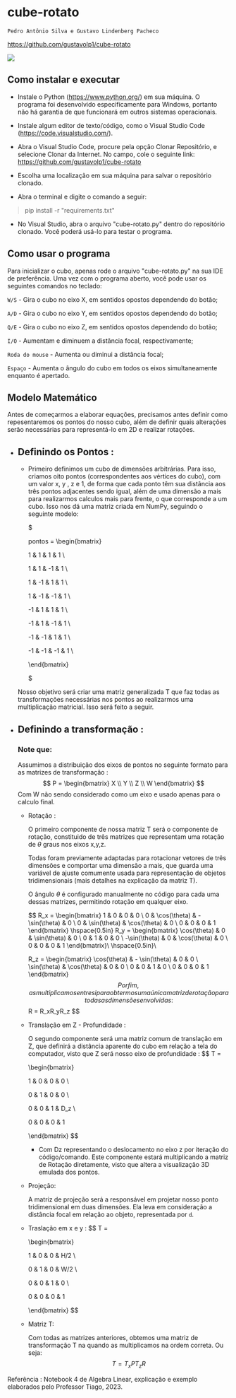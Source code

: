 # cube-rotato

`Pedro Antônio Silva e Gustavo Lindenberg Pacheco`

https://github.com/gustavolp1/cube-rotato

![](/rotation_demo.gif)

## Como instalar e executar

- Instale o Python (https://www.python.org/) em sua máquina. O programa foi desenvolvido especificamente para Windows, portanto não há garantia de que funcionará em outros sistemas operacionais.

- Instale algum editor de texto/código, como o Visual Studio Code (https://code.visualstudio.com/).

- Abra o Visual Studio Code, procure pela opção Clonar Repositório, e selecione Clonar da Internet. No campo, cole o seguinte link: https://github.com/gustavolp1/cube-rotato

- Escolha uma localização em sua máquina para salvar o repositório clonado.

- Abra o terminal e digite o comando a seguir:

> pip install -r "requirements.txt"

- No Visual Studio, abra o arquivo "cube-rotato.py" dentro do repositório clonado. Você poderá usá-lo para testar o programa.

## Como usar o programa

Para inicializar o cubo, apenas rode o arquivo "cube-rotato.py" na sua IDE de preferência. Uma vez com o programa aberto, você pode usar os seguintes comandos no teclado:

`W/S` - Gira o cubo no eixo X, em sentidos opostos dependendo do botão;

`A/D` - Gira o cubo no eixo Y, em sentidos opostos dependendo do botão;

`Q/E` - Gira o cubo no eixo Z, em sentidos opostos dependendo do botão;

`I/O` - Aumentam e diminuem a distância focal, respectivamente;

`Roda do mouse` - Aumenta ou diminui a distância focal;

`Espaço` - Aumenta o ângulo do cubo em todos os eixos simultaneamente enquanto é apertado.

## Modelo Matemático

Antes de começarmos a elaborar equações, precisamos antes definir como repesentaremos os pontos do nosso cubo, além de definir quais alterações serão necessárias para representá-lo em 2D e realizar rotações.

- ## Definindo os Pontos :
    - Primeiro definimos um cubo de dimensões arbitrárias. Para isso, criamos oito pontos (correspondentes aos vértices do cubo), com um valor x, y , z e 1, de forma que cada ponto têm sua distância aos três pontos adjacentes sendo igual, além de uma dimensão a mais para realizarmos calculos mais para frente, o que corresponde a um cubo.
    Isso nos dá uma matriz criada em NumPy, seguindo o seguinte modelo:

        $
                
        pontos =
        \begin{bmatrix}

        1 & 1 & 1 & 1  \\

        1 & 1 & -1 & 1 \\

        1 & -1 & 1 & 1 \\

        1 & -1 & -1 & 1 \\

        -1 & 1 & 1 & 1 \\

        -1 & 1 & -1 & 1 \\

        -1 & -1 & 1 & 1 \\

        -1 & -1 & -1 & 1 \\

        \end{bmatrix}

        $

    Nosso objetivo será criar uma matriz generalizada T que faz todas as transformações necessárias nos pontos ao realizarmos uma multiplicação matricial. Isso será feito a seguir.


- ## Definindo a transformação :
    ### Note que:
    Assumimos a distribuição dos eixos de pontos no seguinte formato para as matrizes de transformação :
    $$
        P = \begin{bmatrix}
        X \\
        Y \\
        Z \\
        W
        \end{bmatrix}
    $$
    Com W não sendo considerado como um eixo e usado apenas para o calculo final.
    
    - Rotação :

        O primeiro componente de nossa matriz T será o componente de rotação, constituido de três matrizes que representam uma rotação de $\theta$ graus nos eixos x,y,z.

        Todas foram previamente adaptadas para rotacionar vetores de três dimensões e comportar uma dimensão a mais, que guarda uma variável de ajuste comumente usada para representação de objetos tridimensionais (mais detalhes na explicação da matriz T).

        O ângulo $\theta$ é configurado manualmente no código para cada uma dessas matrizes, permitindo rotação em qualquer eixo.

        $$
        R_x = \begin{bmatrix}
        1 & 0 & 0 & 0 \\
        0 & \cos(\theta) & -\sin(\theta) & 0 \\
        0 & \sin(\theta) & \cos(\theta) & 0 \\
        0 & 0 & 0 & 1
        \end{bmatrix}
        \hspace{0.5in}
        R_y = \begin{bmatrix}
        \cos(\theta) & 0 & \sin(\theta) & 0 \\
        0 & 1 & 0 & 0 \\
        -\sin(\theta) & 0 & \cos(\theta) & 0 \\
        0 & 0 & 0 & 1
        \end{bmatrix}\\
        \hspace{0.5in}\\

        R_z = \begin{bmatrix}
        \cos(\theta) & - \sin(\theta) & 0 & 0 \\
        \sin(\theta) & \cos(\theta) & 0 & 0 \\
        0 & 0 & 1 & 0 \\
        0 & 0 & 0 & 1
        \end{bmatrix}
        $$
        Por fim, as multiplicamos entre si para obtermos uma única matriz de rotação para todas as dimensões envolvidas :
        $$
        R = R_xR_yR_z
        $$

    - Translação em Z - Profundidade :

        O segundo componente será uma matriz comum de translação em Z, que definirá a distância aparente do cubo em relação a tela do computador, visto que Z será nosso eixo de profundidade :
        $$
        T =

        \begin{bmatrix}

        1 & 0 & 0 & 0 \\

        0 & 1 & 0 & 0 \\

        0 & 0 & 1 & D_z \\

        0 & 0 & 0 & 1

        \end{bmatrix}
        $$
        - Com Dz representando o deslocamento no eixo z por iteração do código/comando.
        Este componente estará multiplicando a matriz de Rotação diretamente, visto que altera a visualização 3D emulada dos pontos.

    - Projeção:
        
        A matriz de projeção será a responsável em projetar nosso ponto tridimensional em duas dimensões. Ela leva em consideração a distância focal em relação ao objeto, representada por `d`.

    
    - Traslação em x e y :
        $$
        T =

        \begin{bmatrix}

        1 & 0 & 0 & H/2 \\

        0 & 1 & 0 & W/2 \\

        0 & 0 & 1 & 0 \\

        0 & 0 & 0 & 1

        \end{bmatrix}
        $$

    - Matriz T:

        Com todas as matrizes anteriores, obtemos uma matriz de transformação T na quando as multiplicamos na ordem correta. Ou seja:
        $$
        T = T_xPT_zR
        $$


Referência : Notebook 4 de Algebra Linear, explicação e exemplo elaborados pelo Professor Tiago, 2023.